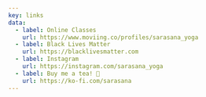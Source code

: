 ```yaml
---
key: links
data:
  - label: Online Classes
    url: https://www.moviing.co/profiles/sarasana_yoga
  - label: Black Lives Matter
    url: https://blacklivesmatter.com
  - label: Instagram
    url: https://instagram.com/sarasana_yoga
  - label: Buy me a tea! 🧉
    url: https://ko-fi.com/sarasana
---
```

